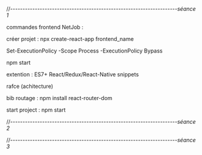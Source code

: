 //--------------------------------------------------------------------*séance 1*

commandes frontend NetJob :

créer projet : npx create-react-app frontend\_name

Set-ExecutionPolicy -Scope Process -ExecutionPolicy Bypass

npm start

extention : ES7+ React/Redux/React-Native snippets

rafce (achitecture)

bib routage : npm install react-router-dom

start project : npm start





//--------------------------------------------------------------------*séance 2*













//--------------------------------------------------------------------*séance 3*





